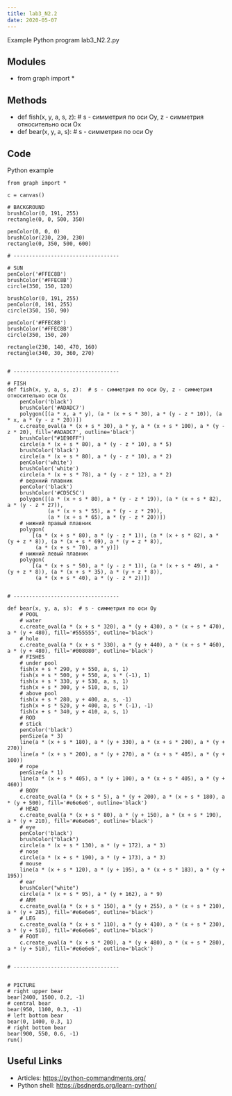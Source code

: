 ```yaml
---
title: lab3_N2.2
date: 2020-05-07
---
```

Example Python program lab3_N2.2.py

## Modules

* from graph import *

## Methods

* def fish(x, y, a, s, z):  # s - симметрия по оси Oy, z - симметрия относительно оси Ox
* def bear(x, y, a, s):  # s - симметрия по оси Oy

## Code

Python example

    from graph import *
    
    c = canvas()
    
    # BACKGROUND
    brushColor(0, 191, 255)
    rectangle(0, 0, 500, 350)
    
    penColor(0, 0, 0)
    brushColor(230, 230, 230)
    rectangle(0, 350, 500, 600)
    
    # ----------------------------------
    
    # SUN
    penColor('#FFEC8B')
    brushColor('#FFEC8B')
    circle(350, 150, 120)
    
    brushColor(0, 191, 255)
    penColor(0, 191, 255)
    circle(350, 150, 90)
    
    penColor('#FFEC8B')
    brushColor('#FFEC8B')
    circle(350, 150, 20)
    
    rectangle(230, 140, 470, 160)
    rectangle(340, 30, 360, 270)
    
    
    # ----------------------------------
    
    # FISH
    def fish(x, y, a, s, z):  # s - симметрия по оси Oy, z - симметрия относительно оси Ox
        penColor('black')
        brushColor('#ADADC7')
        polygon([(a * x, a * y), (a * (x + s * 30), a * (y - z * 10)), (a * x, a * (y - z * 20))])
        c.create_oval(a * (x + s * 30), a * y, a * (x + s * 100), a * (y - z * 20), fill='#ADADC7', outline='black')
        brushColor("#1E90FF")
        circle(a * (x + s * 80), a * (y - z * 10), a * 5)
        brushColor('black')
        circle(a * (x + s * 80), a * (y - z * 10), a * 2)
        penColor('white')
        brushColor('white')
        circle(a * (x + s * 78), a * (y - z * 12), a * 2)
        # верхний плавник
        penColor('black')
        brushColor('#CD5C5C')
        polygon([(a * (x + s * 80), a * (y - z * 19)), (a * (x + s * 82), a * (y - z * 27)),
                 (a * (x + s * 55), a * (y - z * 29)),
                 (a * (x + s * 65), a * (y - z * 20))])
        # нижний правый плавник
        polygon(
            [(a * (x + s * 80), a * (y - z * 1)), (a * (x + s * 82), a * (y + z * 8)), (a * (x + s * 69), a * (y + z * 8)),
             (a * (x + s * 70), a * y)])
        # нижний левый плавник
        polygon(
            [(a * (x + s * 50), a * (y - z * 1)), (a * (x + s * 49), a * (y + z * 8)), (a * (x + s * 35), a * (y + z * 8)),
             (a * (x + s * 40), a * (y - z * 2))])
    
    
    # ----------------------------------
    
    def bear(x, y, a, s):  # s - симметрия по оси Oy
        # POOL
        # water
        c.create_oval(a * (x + s * 320), a * (y + 430), a * (x + s * 470), a * (y + 480), fill='#555555', outline='black')
        # hole
        c.create_oval(a * (x + s * 330), a * (y + 440), a * (x + s * 460), a * (y + 480), fill='#008080', outline='black')
        # FISHES
        # under pool
        fish(x + s * 290, y + 550, a, s, 1)
        fish(x + s * 500, y + 550, a, s * (-1), 1)
        fish(x + s * 330, y + 530, a, s, 1)
        fish(x + s * 300, y + 510, a, s, 1)
        # above pool
        fish(x + s * 280, y + 400, a, s, -1)
        fish(x + s * 520, y + 400, a, s * (-1), -1)
        fish(x + s * 340, y + 410, a, s, 1)
        # ROD
        # stick
        penColor('black')
        penSize(a * 3)
        line(a * (x + s * 180), a * (y + 330), a * (x + s * 200), a * (y + 270))
        line(a * (x + s * 200), a * (y + 270), a * (x + s * 405), a * (y + 100))
        # rope
        penSize(a * 1)
        line(a * (x + s * 405), a * (y + 100), a * (x + s * 405), a * (y + 460))
        # BODY
        c.create_oval(a * (x + s * 5), a * (y + 200), a * (x + s * 180), a * (y + 500), fill='#e6e6e6', outline='black')
        # HEAD
        c.create_oval(a * (x + s * 80), a * (y + 150), a * (x + s * 190), a * (y + 210), fill='#e6e6e6', outline='black')
        # eye
        penColor('black')
        brushColor("black")
        circle(a * (x + s * 130), a * (y + 172), a * 3)
        # nose
        circle(a * (x + s * 190), a * (y + 173), a * 3)
        # mouse
        line(a * (x + s * 120), a * (y + 195), a * (x + s * 183), a * (y + 195))
        # ear
        brushColor("white")
        circle(a * (x + s * 95), a * (y + 162), a * 9)
        # ARM
        c.create_oval(a * (x + s * 150), a * (y + 255), a * (x + s * 210), a * (y + 285), fill='#e6e6e6', outline='black')
        # LEG
        c.create_oval(a * (x + s * 110), a * (y + 410), a * (x + s * 230), a * (y + 510), fill='#e6e6e6', outline='black')
        # FOOT
        c.create_oval(a * (x + s * 200), a * (y + 480), a * (x + s * 280), a * (y + 510), fill='#e6e6e6', outline='black')
    
    
    # ----------------------------------
    
    
    # PICTURE
    # right upper bear
    bear(2400, 1500, 0.2, -1)
    # central bear
    bear(950, 1100, 0.3, -1)
    # left bottom bear
    bear(0, 1400, 0.3, 1)
    # right bottom bear
    bear(900, 550, 0.6, -1)
    run()
    

## Useful Links

- Articles: https://python-commandments.org/
- Python shell: https://bsdnerds.org/learn-python/
